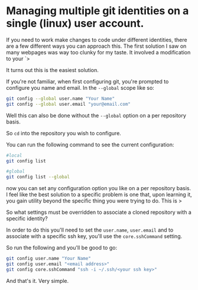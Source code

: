 <style>
@import url(https://pfahlr.github.io/default.css);
</style>

# Managing multiple git identities on a single (linux) user account.

If you need to work make changes to code under different identities, there are a few different ways you can approach this. The first solution I saw on many webpages was way too clunky for my taste. It involved a modification to your `>

It turns out this is the easiest solution.

If you're not familiar, when first configuring git, you're prompted to configure you name and email. In the `--global` scope like so:

```bash
git config --global user.name "Your Name"
git config --global user.email "your@email.com"
```

Well this can also be done without the `--global` option on a per repository basis.

So `cd` into the repository you wish to configure.

You can run the following command to see the current configuration:

```bash
#local 
git config list

#global 
git config list --global
```

now you can set any configuration option you like on a per repository basis. I feel like the best solution to a specific problem is one that, upon learning it, you gain utility beyond the specific thing you were trying to do. This is >

So what settings must be overridden to associate a cloned repository with a specific identity?

In order to do this you'll need to set the `user.name`, `user.email` and to associate with a specific ssh key, you'll use the `core.sshCommand` setting.

So run the following and you'll be good to go:

```bash
git config user.name "Your Name"
git config user.email "<email address>"
git config core.sshCommand "ssh -i ~/.ssh/<your ssh key>"
```

And that's it. Very simple.
